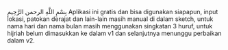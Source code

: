 بِسْمِ اللَّهِ الرحمن الرَّحِيمِ
Aplikasi ini gratis dan bisa digunakan siapapun, input lokasi, patokan derajat dan lain-lain masih manual di dalam sketch, untuk nama hari dan nama bulan masih menggunakan singkatan 3 huruf, untuk hijriah belum dimasukkan ke dalam v1 dan selanjutnya menunggu perbaikan dalam v2.
